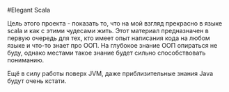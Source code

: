 #Elegant Scala

Цель этого проекта - показать то, что на мой взгляд прекрасно в языке scala и как с этими чудесами жить.
Этот материал предназначен в первую очередь для тех, кто имеет опыт написания кода на любом языке и что-то знает про ООП.
На глубокое знание ООП опираться не буду, однако местами такое знание будет сильно способствовать пониманию.

Ещё в силу работы поверх JVM, даже приблизительные знания Java будут очень кстати.

